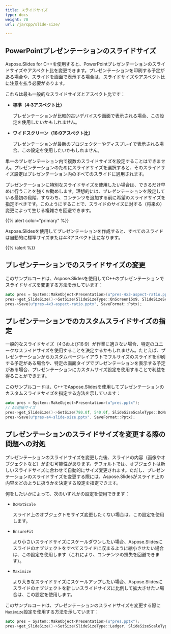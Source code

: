 ```yaml
---
title: スライドサイズ
type: docs
weight: 70
url: /ja/cpp/slide-size/

---
```


## PowerPointプレゼンテーションのスライドサイズ

Aspose.Slides for C++を使用すると、PowerPointプレゼンテーションのスライドサイズやアスペクト比を変更できます。プレゼンテーションを印刷する予定がある場合や、スライドを画面で表示する場合は、スライドサイズやアスペクト比に注意を払う必要があります。

これらは最も一般的なスライドサイズとアスペクト比です：

- **標準（4:3アスペクト比）**

  プレゼンテーションが比較的古いデバイスや画面で表示される場合、この設定を使用したいかもしれません。

- **ワイドスクリーン（16:9アスペクト比）**

  プレゼンテーションが最新のプロジェクターやディスプレイで表示される場合、この設定を使用したいかもしれません。

単一のプレゼンテーション内で複数のスライドサイズを設定することはできません。プレゼンテーションのためにスライドサイズを選択すると、そのスライドサイズ設定はプレゼンテーション内のすべてのスライドに適用されます。

プレゼンテーションに特別なスライドサイズを使用したい場合は、できるだけ早めに行うことを強くお勧めします。理想的には、プレゼンテーションを設定している最初の段階、すなわち、コンテンツを追加する前に希望のスライドサイズを指定すべきです。このようにすることで、スライドのサイズに対する（将来の）変更によって生じる複雑さを回避できます。

{{% alert color="primary" %}} 

 Aspose.Slidesを使用してプレゼンテーションを作成すると、すべてのスライドは自動的に標準サイズまたは4:3アスペクト比になります。

{{% /alert %}} 

## プレゼンテーションでのスライドサイズの変更

このサンプルコードは、Aspose.Slidesを使用してC++のプレゼンテーションでスライドサイズを変更する方法を示しています：

``` cpp
auto pres = System::MakeObject<Presentation>(u"pres-4x3-aspect-ratio.pptx");
pres->get_SlideSize()->SetSize(SlideSizeType::OnScreen16x9, SlideSizeScaleType::DoNotScale);
pres->Save(u"pres-4x3-aspect-ratio.pptx", SaveFormat::Pptx);
```

## プレゼンテーションでのカスタムスライドサイズの指定

一般的なスライドサイズ（4:3および16:9）が作業に適さない場合、特定のユニークなスライドサイズを使用することを決定するかもしれません。たとえば、プレゼンテーションからカスタムページレイアウトでフルサイズのスライドを印刷する予定がある場合や、特定の画面タイプでプレゼンテーションを表示する予定がある場合、プレゼンテーションにカスタムサイズ設定を使用することで利益を得ることができます。

このサンプルコードは、C++でAspose.Slidesを使用してプレゼンテーションのカスタムスライドサイズを指定する方法を示しています：

``` cpp
auto pres = System::MakeObject<Presentation>(u"pres.pptx");
// A4用紙サイズ
pres->get_SlideSize()->SetSize(780.0f, 540.0f, SlideSizeScaleType::DoNotScale);
pres->Save(u"pres-a4-slide-size.pptx", SaveFormat::Pptx);
```

## プレゼンテーションのスライドサイズを変更する際の問題への対処

プレゼンテーションのスライドサイズを変更した後、スライドの内容（画像やオブジェクトなど）が歪む可能性があります。デフォルトでは、オブジェクトは新しいスライドサイズに合わせて自動的にサイズ変更されます。ただし、プレゼンテーションのスライドサイズを変更する際には、Aspose.Slidesがスライド上の内容をどのように扱うかを決定する設定を指定できます。

何をしたいかによって、次のいずれかの設定を使用できます：

- `DoNotScale`

  スライド上のオブジェクトをサイズ変更したくない場合は、この設定を使用します。

- `EnsureFit`

  より小さいスライドサイズにスケールダウンしたい場合、Aspose.Slidesにスライドのオブジェクトをすべてスライドに収まるように縮小させたい場合は、この設定を使用します（これにより、コンテンツの損失を回避できます）。

- `Maximize`

  より大きなスライドサイズにスケールアップしたい場合、Aspose.Slidesにスライドのオブジェクトを新しいスライドサイズに比例して拡大させたい場合は、この設定を使用します。

このサンプルコードは、プレゼンテーションのスライドサイズを変更する際に`Maximize`設定を使用する方法を示しています：

``` cpp
auto pres = System::MakeObject<Presentation>(u"pres.pptx");
pres->get_SlideSize()->SetSize(SlideSizeType::Ledger, SlideSizeScaleType::Maximize);
```